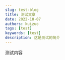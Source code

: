 ```yaml
---
slug: test-blog
title: 测试文章
date: 2022-10-07
authors: kuizuo
tags: [test]
keywords: [test]
description: 这是测试的简介
---
```



测试内容